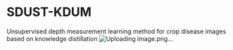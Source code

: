 # SDUST-KDUM
Unsupervised depth measurement learning method for crop disease images based on knowledge distillation
![Uploading image.png…]()
